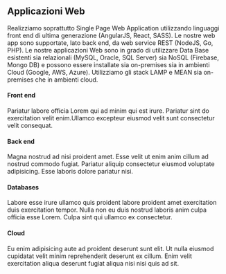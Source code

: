 ## Applicazioni Web
Realizziamo soprattutto Single Page Web Application utilizzando linguaggi front end di ultima
generazione (AngularJS, React, SASS). Le nostre web app sono supportate, lato back end, da
web service REST (NodeJS, Go, PHP). Le nostre applicazioni Web sono in grado
di utilizzare Data Base esistenti sia relazionali (MySQL, Oracle, SQL Server) sia NoSQL
(Firebase, Mongo DB) e possono essere installate sia on-premises sia in ambienti Cloud
(Google, AWS, Azure). Utilizziamo gli stack LAMP e MEAN sia on-premises che in ambienti
cloud.

<icon name="front-end"></icon>

#### Front end
Pariatur labore officia Lorem qui ad minim qui est irure. Pariatur sint do exercitation velit enim.Ullamco excepteur eiusmod velit sunt consectetur velit consequat.

<icon name="back-end"></icon>

#### Back end
Magna nostrud ad nisi proident amet. Esse velit ut enim anim cillum ad nostrud commodo fugiat. Pariatur aliquip consectetur eiusmod voluptate adipisicing. Esse laboris dolore pariatur nisi.

<icon name="databases"></icon>

#### Databases
Labore esse irure ullamco quis proident labore proident amet exercitation duis exercitation tempor. Nulla non eu duis nostrud laboris anim culpa officia esse Lorem. Culpa sint qui ullamco ex consectetur.

<icon name="cloud"></icon>

#### Cloud
Eu enim adipisicing aute ad proident deserunt sunt elit. Ut nulla eiusmod cupidatat velit minim reprehenderit deserunt ex cillum. Enim velit exercitation aliqua deserunt fugiat aliqua nisi nisi quis ad sit.